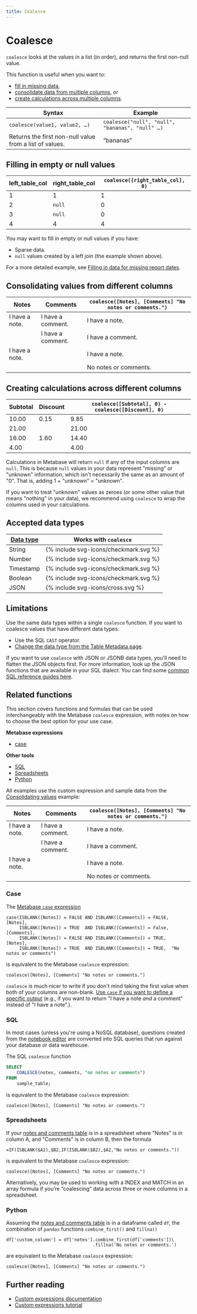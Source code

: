 ```yaml
---
title: Coalesce
---
```


# Coalesce

`coalesce` looks at the values in a list (in order), and returns the first non-null value.

This function is useful when you want to:

- [fill in missing data](#filling-in-empty-or-null-values),
- [consolidate data from multiple columns](#consolidating-values-from-different-columns), or
- [create calculations across multiple columns](#creating-calculations-across-different-columns).

| Syntax                                                  | Example                                         |
| ------------------------------------------------------- | ----------------------------------------------- |
| `coalesce(value1, value2, …)`                           | `coalesce("null", "null", "bananas", "null" …)` |
| Returns the first non-null value from a list of values. | “bananas”                                       |

## Filling in empty or null values

| left_table_col | right_table_col | `coalesce([right_table_col], 0)` |
| -------------- | --------------- | -------------------------------- |
| 1              | 1               | 1                                |
| 2              | `null`          | 0                                |
| 3              | `null`          | 0                                |
| 4              | 4               | 4                                |

You may want to fill in empty or null values if you have:

- Sparse data.
- `null` values created by a left join (the example shown above).

For a more detailed example, see [Filling in data for missing report dates][missing-dates].

## Consolidating values from different columns

| Notes          | Comments          | `coalesce([Notes], [Comments] "No notes or comments.")` |
| -------------- | ----------------- | ------------------------------------------------------- |
| I have a note. | I have a comment. | I have a note.                                          |
|                | I have a comment. | I have a comment.                                       |
| I have a note. |                   | I have a note.                                          |
|                |                   | No notes or comments.                                   |

## Creating calculations across different columns

| Subtotal | Discount | `coalesce([Subtotal], 0) - coalesce([Discount], 0)` |
| -------- | -------- | --------------------------------------------------- |
| 10.00    | 0.15     | 9.85                                                |
| 21.00    |          | 21.00                                               |
| 16.00    | 1.60     | 14.40                                               |
| 4.00     |          | 4.00                                                |

Calculations in Metabase will return `null` if any of the input columns are `null`. This is because `null` values in your data represent "missing" or "unknown" information, which isn't necessarily the same as an amount of "0". That is, adding 1 + "unknown" = "unknown".

If you want to treat "unknown" values as zeroes (or some other value that means "nothing" in your data), we recommend using `coalesce` to wrap the columns used in your calculations.

## Accepted data types

| [Data type][data-types] | Works with `coalesce`                 |
| ----------------------- | ------------------------------------- |
| String                  | {% include svg-icons/checkmark.svg %} |
| Number                  | {% include svg-icons/checkmark.svg %} |
| Timestamp               | {% include svg-icons/checkmark.svg %} |
| Boolean                 | {% include svg-icons/checkmark.svg %} |
| JSON                    | {% include svg-icons/cross.svg %}     |

## Limitations

Use the same data types within a single `coalesce` function. If you want to coalesce values that have different data types:

- Use the SQL `CAST` operator.
- [Change the data type from the Table Metadata page][cast-data-type].

If you want to use `coalesce` with JSON or JSONB data types, you'll need to flatten the JSON objects first. For more information, look up the JSON functions that are available in your SQL dialect. You can find some [common SQL reference guides here][sql-reference-guide].

## Related functions

This section covers functions and formulas that can be used interchangeably with the Metabase `coalesce` expression, with notes on how to choose the best option for your use case.

**Metabase expressions**

- [case](#case)

**Other tools**

- [SQL](#sql)
- [Spreadsheets](#spreadsheets)
- [Python](#python)

All examples use the custom expression and sample data from the [Consolidating values](#consolidating-values-from-different-columns) example:

| Notes          | Comments          | `coalesce([Notes], [Comments] "No notes or comments.")` |
| -------------- | ----------------- | ------------------------------------------------------- |
| I have a note. | I have a comment. | I have a note.                                          |
|                | I have a comment. | I have a comment.                                       |
| I have a note. |                   | I have a note.                                          |
|                |                   | No notes or comments.                                   |

### Case

The [Metabase `case` expression](./case.md)

```
case(ISBLANK([Notes]) = FALSE AND ISBLANK([Comments]) = FALSE, [Notes],
     ISBLANK([Notes]) = TRUE  AND ISBLANK([Comments]) = False, [Comments],
     ISBLANK([Notes]) = FALSE AND ISBLANK([Comments]) = TRUE,  [Notes],
     ISBLANK([Notes]) = TRUE  AND ISBLANK([Comments]) = TRUE,  "No notes or comments")
```

is equivalent to the Metabase `coalesce` expression:

```
coalesce([Notes], [Comments] "No notes or comments.")
```

`coalesce` is much nicer to write if you don't mind taking the first value when both of your columns are non-blank. [Use `case` if you want to define a specific output][case-to-coalesce] (e.g., if you want to return "I have a note _and_ a comment" instead of "I have a note".).

### SQL

In most cases (unless you're using a NoSQL database), questions created from the [notebook editor][notebook-editor-def] are converted into SQL queries that run against your database or data warehouse.

The SQL `coalesce` function

```sql
SELECT
    COALESCE(notes, comments, "no notes or comments")
FROM
    sample_table;
```

is equivalent to the Metabase `coalesce` expression:

```
coalesce([Notes], [Comments] "No notes or comments.")
```

### Spreadsheets

If your [notes and comments table](#consolidating-values-from-different-columns) is in a spreadsheet where "Notes" is in column A, and "Comments" is in column B, then the formula

```
=IF(ISBLANK($A2),$B2,IF(ISBLANK($B2),$A2,"No notes or comments."))
```

is equivalent to the Metabase `coalesce` expression:

```
coalesce([Notes], [Comments] "No notes or comments.")
```

Alternatively, you may be used to working with a INDEX and MATCH in an array formula if you’re “coalescing” data across three or more columns in a spreadsheet.

### Python

Assuming the [notes and comments table](#consolidating-values-from-different-columns) is in a dataframe called `df`, the combination of `pandas` functions `combine_first()` and `fillna()`

```
df['custom_column'] = df['notes'].combine_first(df['comments'])\
                                 .fillna('No notes or comments.')
```

are equivalent to the Metabase `coalesce` expression:

```
coalesce([Notes], [Comments] "No notes or comments.")
```

## Further reading

- [Custom expressions documentation][custom-expressions-doc]
- [Custom expressions tutorial][custom-expressions-learn]

[case-to-coalesce]: ./case.md#coalesce
[cast-data-type]: ../../../data-modeling/metadata-editing.md#casting-to-a-specific-data-type
[custom-expressions-doc]: ../expressions.md
[custom-expressions-learn]: https://www.metabase.com/learn/metabase-basics/querying-and-dashboards/questions/custom-expressions
[data-types]: https://www.metabase.com/learn/grow-your-data-skills/data-fundamentals/data-types-overview#examples-of-data-types
[missing-dates]: https://www.metabase.com/learn/grow-your-data-skills/learn-sql/debugging-sql/sql-logic-missing-data#how-to-fill-in-data-for-missing-report-dates
[notebook-editor-def]: https://www.metabase.com/glossary/notebook_editor
[numpy]: https://numpy.org/doc/
[pandas]: https://pandas.pydata.org/pandas-docs/stable/
[sql-reference-guide]: https://www.metabase.com/learn/grow-your-data-skills/learn-sql/debugging-sql/sql-syntax#common-sql-reference-guides

